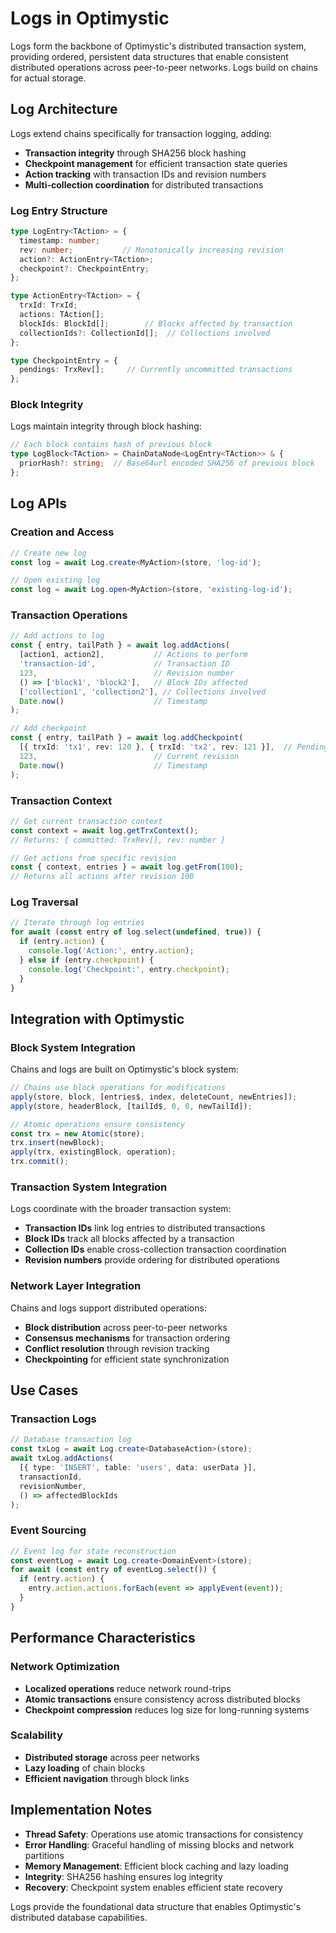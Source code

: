 # Logs in Optimystic

Logs form the backbone of Optimystic's distributed transaction system, providing ordered, persistent data structures that enable consistent distributed operations across peer-to-peer networks.  Logs build on chains for actual storage.


## Log Architecture

Logs extend chains specifically for transaction logging, adding:

- **Transaction integrity** through SHA256 block hashing
- **Checkpoint management** for efficient transaction state queries
- **Action tracking** with transaction IDs and revision numbers
- **Multi-collection coordination** for distributed transactions

### Log Entry Structure

```typescript
type LogEntry<TAction> = {
  timestamp: number;
  rev: number;           // Monotonically increasing revision
  action?: ActionEntry<TAction>;
  checkpoint?: CheckpointEntry;
};

type ActionEntry<TAction> = {
  trxId: TrxId;
  actions: TAction[];
  blockIds: BlockId[];        // Blocks affected by transaction
  collectionIds?: CollectionId[];  // Collections involved
};

type CheckpointEntry = {
  pendings: TrxRev[];     // Currently uncommitted transactions
};
```

### Block Integrity

Logs maintain integrity through block hashing:

```typescript
// Each block contains hash of previous block
type LogBlock<TAction> = ChainDataNode<LogEntry<TAction>> & {
  priorHash?: string;  // Base64url encoded SHA256 of previous block
};
```

## Log APIs

### Creation and Access

```typescript
// Create new log
const log = await Log.create<MyAction>(store, 'log-id');

// Open existing log
const log = await Log.open<MyAction>(store, 'existing-log-id');
```

### Transaction Operations

```typescript
// Add actions to log
const { entry, tailPath } = await log.addActions(
  [action1, action2],           // Actions to perform
  'transaction-id',             // Transaction ID
  123,                          // Revision number
  () => ['block1', 'block2'],   // Block IDs affected
  ['collection1', 'collection2'], // Collections involved
  Date.now()                    // Timestamp
);

// Add checkpoint
const { entry, tailPath } = await log.addCheckpoint(
  [{ trxId: 'tx1', rev: 120 }, { trxId: 'tx2', rev: 121 }],  // Pending transactions
  123,                          // Current revision
  Date.now()                    // Timestamp
);
```

### Transaction Context

```typescript
// Get current transaction context
const context = await log.getTrxContext();
// Returns: { committed: TrxRev[], rev: number }

// Get actions from specific revision
const { context, entries } = await log.getFrom(100);
// Returns all actions after revision 100
```

### Log Traversal

```typescript
// Iterate through log entries
for await (const entry of log.select(undefined, true)) {
  if (entry.action) {
    console.log('Action:', entry.action);
  } else if (entry.checkpoint) {
    console.log('Checkpoint:', entry.checkpoint);
  }
}
```

## Integration with Optimystic

### Block System Integration

Chains and logs are built on Optimystic's block system:

```typescript
// Chains use block operations for modifications
apply(store, block, [entries$, index, deleteCount, newEntries]);
apply(store, headerBlock, [tailId$, 0, 0, newTailId]);

// Atomic operations ensure consistency
const trx = new Atomic(store);
trx.insert(newBlock);
apply(trx, existingBlock, operation);
trx.commit();
```

### Transaction System Integration

Logs coordinate with the broader transaction system:

- **Transaction IDs** link log entries to distributed transactions
- **Block IDs** track all blocks affected by a transaction
- **Collection IDs** enable cross-collection transaction coordination
- **Revision numbers** provide ordering for distributed operations

### Network Layer Integration

Chains and logs support distributed operations:

- **Block distribution** across peer-to-peer networks
- **Consensus mechanisms** for transaction ordering
- **Conflict resolution** through revision tracking
- **Checkpointing** for efficient state synchronization

## Use Cases

### Transaction Logs

```typescript
// Database transaction log
const txLog = await Log.create<DatabaseAction>(store);
await txLog.addActions(
  [{ type: 'INSERT', table: 'users', data: userData }],
  transactionId,
  revisionNumber,
  () => affectedBlockIds
);
```

### Event Sourcing

```typescript
// Event log for state reconstruction
const eventLog = await Log.create<DomainEvent>(store);
for await (const entry of eventLog.select()) {
  if (entry.action) {
    entry.action.actions.forEach(event => applyEvent(event));
  }
}
```

## Performance Characteristics

### Network Optimization

- **Localized operations** reduce network round-trips
- **Atomic transactions** ensure consistency across distributed blocks
- **Checkpoint compression** reduces log size for long-running systems

### Scalability

- **Distributed storage** across peer networks
- **Lazy loading** of chain blocks
- **Efficient navigation** through block links

## Implementation Notes

- **Thread Safety**: Operations use atomic transactions for consistency
- **Error Handling**: Graceful handling of missing blocks and network partitions
- **Memory Management**: Efficient block caching and lazy loading
- **Integrity**: SHA256 hashing ensures log integrity
- **Recovery**: Checkpoint system enables efficient state recovery

Logs provide the foundational data structure that enables Optimystic's distributed database capabilities. 
